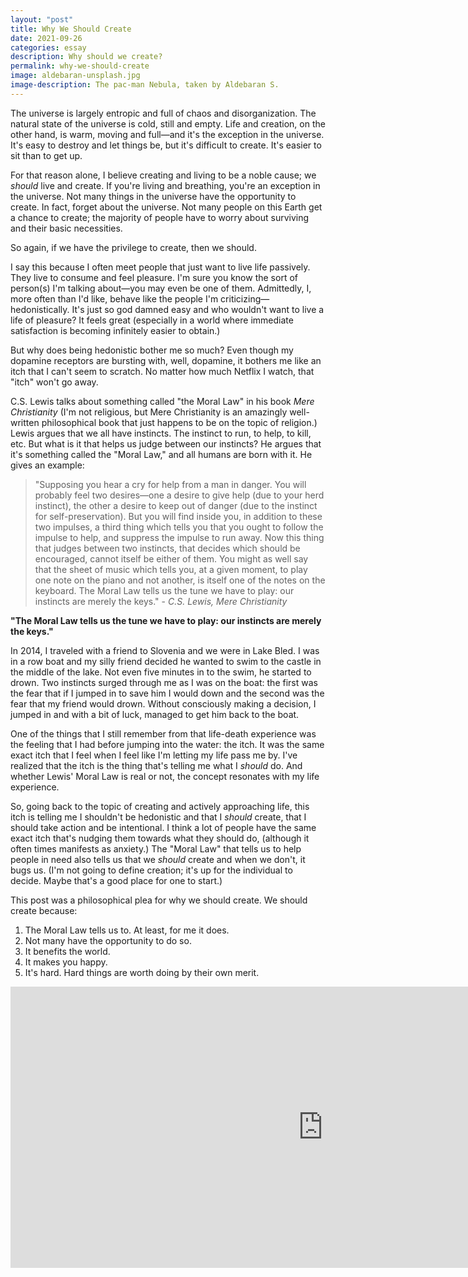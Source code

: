 ```yaml
---
layout: "post"
title: Why We Should Create
date: 2021-09-26
categories: essay
description: Why should we create?
permalink: why-we-should-create
image: aldebaran-unsplash.jpg
image-description: The pac-man Nebula, taken by Aldebaran S.
---
```


The universe is largely entropic and full of chaos and disorganization. The natural state of the universe is cold, still and empty. Life and creation, on the other hand, is warm, moving and full—and it's the exception in the universe. It's easy to destroy and let things be, but it's difficult to create. It's easier to sit than to get up.

For that reason alone, I believe creating and living to be a noble cause; we *should* live and create. If you're living and breathing, you're an exception in the universe. Not many things in the universe have the opportunity to create. In fact, forget about the universe. Not many people on this Earth get a chance to create; the majority of people have to worry about surviving and their basic necessities.

So again, if we have the privilege to create, then we should.

I say this because I often meet people that just want to live life passively. They live to consume and feel pleasure. I'm sure you know the sort of person(s) I'm talking about—you may even be one of them. Admittedly, I, more often than I'd like, behave like the people I'm criticizing—hedonistically. It's just so god damned easy and who wouldn't want to live a life of pleasure? It feels great (especially in a world where immediate satisfaction is becoming infinitely easier to obtain.)

But why does being hedonistic bother me so much? Even though my dopamine receptors are bursting with, well, dopamine, it bothers me like an itch that I can't seem to scratch. No matter how much Netflix I watch, that "itch" won't go away.

C.S. Lewis talks about something called "the Moral Law" in his book *Mere Christianity* (I'm not religious, but Mere Christianity is an amazingly well-written philosophical book that just happens to be on the topic of religion.) Lewis argues that we all have instincts. The instinct to run, to help, to kill, etc. But what is it  that helps us judge between our instincts? He argues that it's something called the "Moral Law," and all humans are born with it. He gives an example:

>"Supposing you hear a cry for help from a man in danger. You will probably feel two desires—one a desire to give help (due to your herd instinct), the other a desire to keep out of danger (due to the instinct for self-preservation). But you will find inside you, in addition to these two impulses, a third thing which tells you that you ought to follow the impulse to help, and suppress the impulse to run away. Now this thing that judges between two instincts, that decides which should be encouraged, cannot itself be either of them. You might as well say that the sheet of music which tells you, at a given moment, to play one note on the piano and not another, is itself one of the notes on the keyboard. The Moral Law tells us the tune we have to play: our instincts are merely the keys." - *C.S. Lewis, Mere Christianity*

**"The Moral Law tells us the tune we have to play: our instincts are merely the keys."**

In 2014, I traveled with a friend to Slovenia and we were in Lake Bled. I was in a row boat and my silly friend decided he wanted to swim to the castle in the middle of the lake. Not even five minutes in to the swim, he started to drown. Two instincts surged through me as I was on the boat: the first was the fear that if I jumped in to save him I would down and the second was the fear that my friend would drown. Without consciously making a decision, I jumped in and with a bit of luck, managed to get him back to the boat.

One of the things that I still remember from that life-death experience was the feeling that I had before jumping into the water: the itch. It was the same exact itch that I feel when I feel like I'm letting my life pass me by. I've realized that the itch is the thing that's telling me what I *should* do. And whether Lewis' Moral Law is real or not, the concept resonates with my life experience.

So, going back to the topic of creating and actively approaching life, this itch is telling me I shouldn't be hedonistic and that I *should* create, that I should take action and be intentional. I think a lot of people have the same exact itch that's nudging them towards what they should do, (although it often times manifests as anxiety.) The "Moral Law" that tells us to help people in need also tells us that we *should* create and when we don't, it bugs us. (I'm not going to define creation; it's up for the individual to decide. Maybe that's a good place for one to start.)

This post was a philosophical plea for why we should create. We should create because:

1. The Moral Law tells us to. At least, for me it does.
2. Not many have the opportunity to do so.
3. It benefits the world.
4. It makes you happy.
2. It's hard. Hard things are worth doing by their own merit.

<iframe width="1000px" height="450px" src="https://www.youtube.com/embed/JBxl3qCXbRU" title="YouTube video player" frameborder="0" allow="accelerometer; autoplay; clipboard-write; encrypted-media; gyroscope; picture-in-picture" allowfullscreen></iframe>

